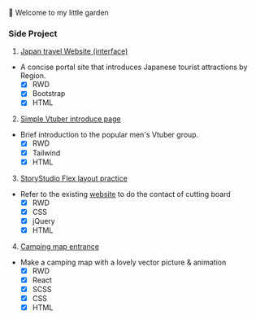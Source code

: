 :hibiscus: Welcome to my little garden 

### Side Project

1. [Japan travel Website (interface)](https://japantravel-bootstrap-test.netlify.app/)
- A concise portal site that introduces Japanese tourist attractions by Region.
   - [x] RWD
   - [X] Bootstrap
   - [X] HTML

2. [Simple Vtuber introduce page](https://luxiem-tailwind-test.netlify.app/)
- Brief introduction to the popular men's Vtuber group.
   - [x] RWD
   - [X] Tailwind
   - [X] HTML

3. [StoryStudio Flex layout practice](https://history-rwd-practice.netlify.app/)
- Refer to the existing [website](https://storystudio.tw/) to do the contact of cutting board
   - [x] RWD
   - [x] CSS
   - [x] jQuery
   - [X] HTML

4. [Camping map entrance](https://final-react-shuyoung.vercel.app/)<br>
- Make a camping map with a lovely vector picture & animation
   - [x] RWD
   - [x] React
   - [x] SCSS
   - [x] CSS
   - [X] HTML

<!---
alvinashia/alvinashia is a ✨ special ✨ repository because its `README.md` (this file) appears on your GitHub profile.
You can click the Preview link to take a look at your changes.
--->
